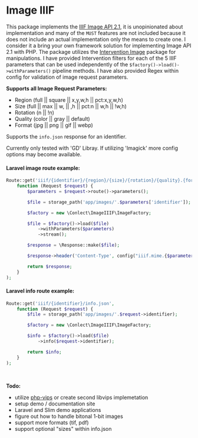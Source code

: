 # Image IIIF

This package implements the [IIIF Image API 2.1](http://iiif.io/api/image/2.1/), it is unopinionated about implementation and many of the `MUST` features are not included because it does not include an actual implementation only the means to create one. I consider it a bring your own framework solution for implementing Image API 2.1 with PHP. The package utilizes the [Intervention Image](http://image.intervention.io/) package for manipulations. I have provided Intervention filters for each of the 5 IIIF parameters that can be used independently of the `$factory()->load()->withParameters()` pipeline methods. I have also provided Regex within config for validation of image request parameters.

**Supports all Image Request Parameters:**
- Region (full || square || x,y,w,h || pct:x,y,w,h)
- Size (full || max || w, || ,h || pct:n || w,h || !w,h)
- Rotation (n || !n)
- Quality (color || gray || default)
- Format (jpg || png || gif || webp)

Supports the `info.json` response for an identifier.

Currently only tested with 'GD' Libray. If utilizing 'Imagick' more config options may become available.


#### Laravel image route example:

```php
Route::get('iiif/{identifier}/{region}/{size}/{rotation}/{quality}.{format}',
    function (Request $request) {
        $parameters = $request->route()->parameters();

        $file = storage_path('app/images/'.$parameters['identifier']);

        $factory = new \Conlect\ImageIIIF\ImageFactory;

        $file = $factory()->load($file)
            ->withParameters($parameters)
            ->stream();

        $response = \Response::make($file);

        $response->header('Content-Type', config("iiif.mime.{$parameters['format']}"));

        return $response;
    }
);

```

#### Laravel info route example:

```php
Route::get('iiif/{identifier}/info.json',
    function (Request $request) {
        $file = storage_path('app/images/'.$request->identifier);

        $factory = new \Conlect\ImageIIIF\ImageFactory;

        $info = $factory()->load($file)
            ->info($request->identifier);

        return $info;
    }
);
```

<br>

**Todo:**
- utilize [php-vips](https://github.com/jcupitt/php-vips) or create second libvips implemetation
- setup demo / documentation site
- Laravel and Slim demo applications
- figure out how to handle bitonal 1-bit images
- support more formats (tif, pdf)
- support optional "sizes" within info.json
